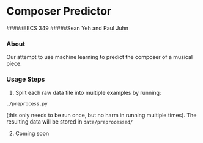 # Composer Predictor
#####EECS 349
#####Sean Yeh and Paul Juhn

### About
Our attempt to use machine learning to predict the composer of a musical piece.

### Usage Steps
1. Split each raw data file into multiple examples by running:
```
./preprocess.py
```
(this only needs to be run once, but no harm in running multiple times). The resulting data will be stored in `data/preprocessed/`

2. Coming soon

